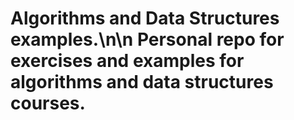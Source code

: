 # Algorithms and Data Structures examples.\n\n Personal repo for exercises and examples for algorithms and data structures courses.
